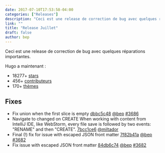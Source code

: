 ```yaml
---
date: 2017-07-10T17:53:58-04:00
categories: ["Releases"]
description: "Ceci est une release de correction de bug avec quelques réparations importantes"
link: ""
title: "Release Juillet"
draft: false
author: bep
---
```


Ceci est une release de correction de bug avec quelques réparations importantes.

Hugo a maintenant :

* 18277+ [stars](https://github.com/gohugoio/hugo/stargazers)
* 456+ [contributeurs](https://github.com/gohugoio/hugo/graphs/contributors)
* 170+ [thèmes](http://themes.gohugo.io/)

## Fixes

* Fix union when the first slice is empty [dbbc5c48](https://github.com/gohugoio/hugo/commit/dbbc5c4810a04ac06fad7500d88cf5c3bfe0c7fd) [@bep](https://github.com/bep) [#3686](https://github.com/gohugoio/hugo/issues/3686)
* Navigate to changed on CREATE When working with content from IntelliJ IDE, like WebStorm, every file save is followed by two events: "RENAME" and then "CREATE". [7bcc1ce6](https://github.com/gohugoio/hugo/commit/7bcc1ce659710f2220b400ce3b76e50d2e48b241) [@miltador](https://github.com/miltador) 
* Final (!) fix for issue with escaped JSON front matter [7f82b41a](https://github.com/gohugoio/hugo/commit/7f82b41a24af0fd04d28fbfebf9254766a3c6e6f) [@bep](https://github.com/bep) [#3682](https://github.com/gohugoio/hugo/issues/3682)
* Fix issue with escaped JSON front matter [84db6c74](https://github.com/gohugoio/hugo/commit/84db6c74a084d2b52117b999d4ec343cd3389a68) [@bep](https://github.com/bep) [#3682](https://github.com/gohugoio/hugo/issues/3682)